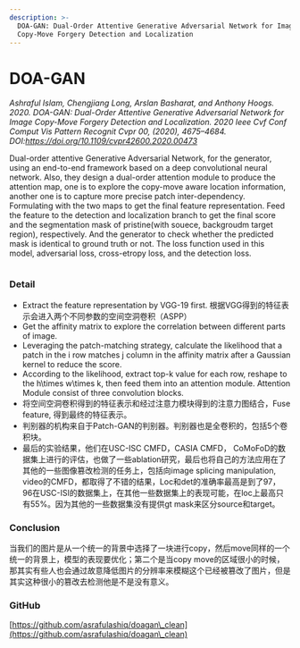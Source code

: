 ```yaml
---
description: >-
  DOA-GAN: Dual-Order Attentive Generative Adversarial Network for Image
  Copy-Move Forgery Detection and Localization
---
```


# DOA-GAN

_Ashraful Islam, Chengjiang Long, Arslan Basharat, and Anthony Hoogs. 2020. DOA-GAN: Dual-Order Attentive Generative Adversarial Network for Image Copy-Move Forgery Detection and Localization. 2020 Ieee Cvf Conf Comput Vis Pattern Recognit Cvpr 00, (2020), 4675–4684. DOI:https://doi.org/10.1109/cvpr42600.2020.00473_

Dual-order attentive Generative Adversarial Network, for the generator, using an end-to-end framework based on a deep convolutional neural network. Also, they design a dual-order attention module to produce the attention map, one is to explore the copy-move aware location information, another one is to capture more precise patch inter-dependency. Formulating with the two maps to get the final feature representation. Feed the feature to the detection and localization branch to get the final score and the segmentation mask of pristine(with souece, backgroudm target region), respectively. And the generator to check whether the predicted mask is identical to ground truth or not. The loss function used in this model, adversarial loss, cross-etropy loss, and the detection loss.

<figure><img src="https://s2.loli.net/2022/03/12/4meGyBWIuJNVaMC.gif" alt=""><figcaption></figcaption></figure>

### Detail

* Extract the feature representation by VGG-19 first. 根据VGG得到的特征表示会进入两个不同参数的空间空洞卷积（ASPP）
* Get the affinity matrix to explore the correlation between different parts of image.
* Leveraging the patch-matching strategy, calculate the likelihood that a patch in the i row matches j column in the affinity matrix after a Gaussian kernel to reduce the score.
* According to the likelihood, extract top-k value for each row, reshape to the h\times w\times k, then feed them into an attention module. Attention Module consist of three convolution blocks.
* 将空间空洞卷积得到的特征表示和经过注意力模块得到的注意力图结合，Fuse feature, 得到最终的特征表示。
* 判别器的机构来自于Patch-GAN的判别器。判别器也是全卷积的，包括5个卷积块。
* 最后的实验结果，他们在USC-ISC CMFD，CASIA CMFD， CoMoFoD的数据集上进行的评估，也做了一些ablation研究，最后也将自己的方法应用在了其他的一些图像篡改检测的任务上，包括向image splicing manipulation, video的CMFD，都取得了不错的结果，Loc和det的准确率最高是到了97， 96在USC-ISI的数据集上，在其他一些数据集上的表现可能，在loc上最高只有55%。因为其他的一些数据集没有提供gt mask来区分source和target。

### Conclusion

当我们的图片是从一个统一的背景中选择了一块进行copy，然后move同样的一个统一的背景上，模型的表现要优化；第二个是当copy move的区域很小的时候，那其实有些人也会通过故意降低图片的分辨率来模糊这个已经被篡改了图片，但是其实这种很小的篡改去检测他是不是没有意义。

### GitHub

[https://github.com/asrafulashiq/doagan\_clean](https://github.com/asrafulashiq/doagan\_clean)

